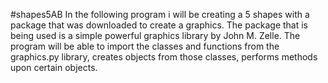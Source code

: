 #shapes5AB
In the following program i will be creating a 5 shapes with a package that was downloaded 
to create a graphics. The package that is being used is a simple powerful graphics library
by John M. Zelle. The program will be able to import the classes and functions from the 
graphics.py library, creates objects from those classes, performs methods upon certain 
objects.